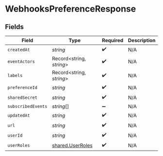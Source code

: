 # WebhooksPreferenceResponse


## Fields

| Field                                                       | Type                                                        | Required                                                    | Description                                                 |
| ----------------------------------------------------------- | ----------------------------------------------------------- | ----------------------------------------------------------- | ----------------------------------------------------------- |
| `createdAt`                                                 | *string*                                                    | :heavy_check_mark:                                          | N/A                                                         |
| `eventActors`                                               | Record<string, *string*>                                    | :heavy_check_mark:                                          | N/A                                                         |
| `labels`                                                    | Record<string, *string*>                                    | :heavy_check_mark:                                          | N/A                                                         |
| `preferenceId`                                              | *string*                                                    | :heavy_check_mark:                                          | N/A                                                         |
| `sharedSecret`                                              | *string*                                                    | :heavy_check_mark:                                          | N/A                                                         |
| `subscribedEvents`                                          | *string*[]                                                  | :heavy_minus_sign:                                          | N/A                                                         |
| `updatedAt`                                                 | *string*                                                    | :heavy_check_mark:                                          | N/A                                                         |
| `url`                                                       | *string*                                                    | :heavy_check_mark:                                          | N/A                                                         |
| `userId`                                                    | *string*                                                    | :heavy_check_mark:                                          | N/A                                                         |
| `userRoles`                                                 | [shared.UserRoles](../../../sdk/models/shared/userroles.md) | :heavy_check_mark:                                          | N/A                                                         |